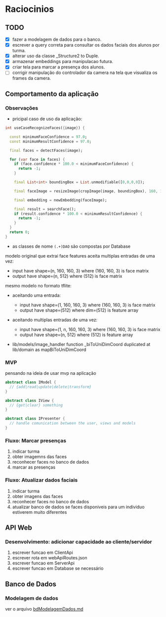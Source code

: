 # Raciocinios

## TODO

- [x] fazer a modelagem de dados para o banco.
- [x] escrever a query correta para consultar os dados faciais dos alunos por turma.
- [x] alterar uso da classe _Structure2 to Duple.
- [x] armazenar embeddings para manipulacao futura.
- [x] criar tela para marcar a presença dos alunos.
- [ ] corrigir manipulação do controlador da camera na tela que visualiza os frames da camera.

## Comportamento da aplicação

### Observações

- pricipal caso de uso da aplicação:

```dart
int useCaseRecognizeFaces({image}) {

  const minimumFaceConfidence = 97.0;
  const minimumResultConfidence = 97.0;

  final faces = detectFaces(image);

  for (var face in faces) {
    if (face.confidence * 100.0 < minimumFaceConfidence) {
      return -1;
    }

    final List<int> boundingBox = List.unmodifiable([0,0,0,0]);

    final faceImage = resizeImage(cropImage(image, boundingBox), 160, 160);

    final embedding = newEmbedding(faceImage);

    final result = searchFace();
    if (result.confidence * 100.0 < minimumResultConfidence) {
      return -1;
    }
  }
  return 0;
}
```

- as classes de nome `(.+)DAO` são compostas por Database

modelo original que extrai face features aceita multiplas entradas de uma vez:

- input  have shape=(n, 160, 160, 3) where (160, 160, 3) is face matrix
- output have shape=(n, 512) where (512) is face matrix

mesmo modelo no formato tflite:

- aceitando uma entrada:
  - input  have shape=(1, 160, 160, 3) where (160, 160, 3) is face matrix
  - output have shape=(512) where dim=(512) is feature array
- aceitando multiplas entradas de uma vez:
  - input  have shape=(1, n, 160, 160, 3) where (160, 160, 3) is face matrix
  - output have shape=(n, 512) where (512) is feature array

- lib/models/image_handler function \_biToUniDimCoord duplicated at lib/domain as mapBiToUniDimCoord

### MVP

pensando na ideia de usar mvp na aplicação

```dart
abstract class IModel {
  // {add|read|update|delete|transform}
}

abstract class IView {
  // {get|clear} something
}

abstract class IPresenter {
  // handle comunication between the user, views and models
}
```

### Fluxo: Marcar presenças

1. indicar turma
1. obter imagemns das faces
1. reconhecer faces no banco de dados
1. marcar as presenças

### Fluxo: Atualizar dados faciais

1. indicar turma
1. obter imagens das faces
1. reconhecer faces no banco de dados
1. atualizar banco de dados se faces disponiveis para um individuo estiverem muito diferentes

## API Web

### Desenvolvimento: adicionar capacidade ao cliente/servidor

1. escrever funcao em ClientApi
1. escrever rota em webApiRoutes.json
1. escrever funcao em ServerApi
1. escrever funcao em Database se necessário

## Banco de Dados

### Modelagem de dados

ver o arquivo [bdModelagemDados.md](./bdModelagemDados.md)
